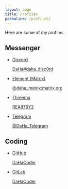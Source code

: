 ```yaml
---
layout: page
title: Profiles
permalink: /profiles/
---
```


Here are some of my profiles



## Messenger

<div class="profiles">
 <ul>
 <!-- Discord -->
 <!-- ======= -->
 <li>
  <a href="https://discordapp.com/users/320286939427373056" class="discord" target="_blank" rel="noopener noreferrer">
    <p class="discord">Discord</p>
       <icon class="discord">
         <iconify-icon icon="akar-icons:discord-fill"></iconify-icon>
       </icon>
    <p class="discord">DaHa#daha_disc0rd</p>
  </a>
 </li>
 <!-- ======= -->

 <!-- Element -->
 <!-- ======= -->
 <li>
  <a href="https://matrix.to/#/@daha_matrix:matrix.org" class="element" target="_blank" rel="noopener noreferrer">
    <p class="element">Element (Matrix)</p>
       <icon class="element">
         <iconify-icon icon="simple-icons:element"></iconify-icon>
       </icon>
    <p class="element">@daha_matrix:matrix.org</p>
  </a>
 </li>
 <!-- ======= -->

 <!-- Threema -->
 <!-- ======= -->
 <li>
  <a href="https://threema.id/REA876Y2" class="threema" target="_blank" rel="noopener noreferrer">
    <p class="threema">Threema</p>
      <icon class="threema">
        <iconify-icon icon="simple-icons:threema"></iconify-icon>
      </icon>
    <p class="threema">REA876Y2</p>
  </a>
 </li>
 <!-- ======= -->

 <!-- Telegram -->
 <!-- ======== -->
 <li>
  <a href="https://t.me/DaHa_Telegram" class="telegram" target="_blank" rel="noopener noreferrer">
    <p class="telegram">Telegram</p>
      <icon class="telegram">
        <iconify-icon icon="simple-icons:telegram"></iconify-icon>
      </icon>
    <p class="telegram">@DaHa_Telegram</p>
  </a>
 </li>
 <!-- ======== -->
 </ul>
</div>


## Coding

<div class="profiles">
 <ul>
 <!-- GitHub -->
 <!-- ====== -->
 <li>
   <a href="https://github.com/DaHaCoder" class="github" target="_blank" rel="noopener noreferrer">
     <p class="github">GitHub</p>
       <icon class="github">
         <iconify-icon icon="akar-icons:github-fill"></iconify-icon>
       </icon>
      <p class="github">DaHaCoder</p>
   </a>
 </li>
 <!-- ====== -->

 <!-- GitLab -->
 <!-- ====== -->
 <li>
   <a href="https://gitlab.com/DaHaCoder" class="gitlab" target="_blank" rel="noopener noreferrer">
     <p class="gitlab">GitLab</p>
       <icon class="gitlab">
         <iconify-icon icon="fa:gitlab"></iconify-icon>
       </icon>
      <p class="gitlab">DaHaCoder</p>
   </a>
 </li>
 <!-- ====== -->
 </ul>
</div>
